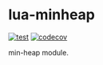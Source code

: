 lua-minheap
===

[![test](https://github.com/mah0x211/lua-minheap/actions/workflows/test.yml/badge.svg)](https://github.com/mah0x211/lua-minheap/actions/workflows/test.yml)
[![codecov](https://codecov.io/gh/mah0x211/lua-minheap/branch/master/graph/badge.svg)](https://codecov.io/gh/mah0x211/lua-minheap)


min-heap module.

